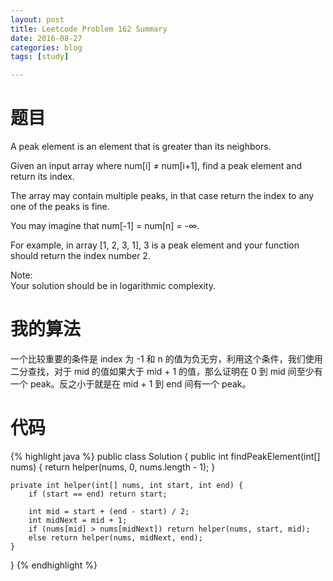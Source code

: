 ```yaml
---
layout: post
title: Leetcode Problem 162 Summary
date: 2016-08-27
categories: blog
tags: [study]

---
```


# 题目

A peak element is an element that is greater than its neighbors.

Given an input array where num[i] ≠ num[i+1], find a peak element and return its index.

The array may contain multiple peaks, in that case return the index to any one of the peaks is fine.

You may imagine that num[-1] = num[n] = -∞.

For example, in array [1, 2, 3, 1], 3 is a peak element and your function should return the index number 2.

Note:  
Your solution should be in logarithmic complexity.

# 我的算法

一个比较重要的条件是 index 为 -1 和 n 的值为负无穷，利用这个条件，我们使用二分查找，对于 mid 的值如果大于 mid + 1 的值，那么证明在 0 到 mid 间至少有一个 peak。反之小于就是在 mid + 1 到 end 间有一个 peak。

# 代码

{% highlight java %}
public class Solution {
    public int findPeakElement(int[] nums) {
        return helper(nums, 0, nums.length - 1);
    }
    
    private int helper(int[] nums, int start, int end) {
        if (start == end) return start;
        
        int mid = start + (end - start) / 2;
        int midNext = mid + 1;
        if (nums[mid] > nums[midNext]) return helper(nums, start, mid);
        else return helper(nums, midNext, end);
    }
}
{% endhighlight %}